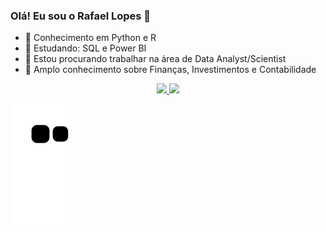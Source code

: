 ### Olá! Eu sou o Rafael Lopes  👋

- 🔭 Conhecimento em Python e R
- 🌱 Estudando: SQL e Power BI  
- 👯 Estou procurando trabalhar na área de Data Analyst/Scientist 
- 💭 Amplo conhecimento sobre Finanças, Investimentos e Contabilidade

<div align="center">
  <a href="https://github.com/RafaelLopesPinheiro">
  <img height="180em" src="https://github-readme-stats.vercel.app/api?username=RafaelLopesPinheiro&show_icons=true&theme=dark&include_all_commits=true&count_private=true"/>
<img height="150em" src="https://github-readme-stats.vercel.app/api/top-langs/?username=RafaelLopesPinheiro&layout=compact&langs_count=7&theme=dark"/>
</div>

  
  
![Snake animation](https://github.com/RafaelLopesPinheiro/RafaelLopesPinheiro/blob/output/github-contribution-grid-snake.svg)
